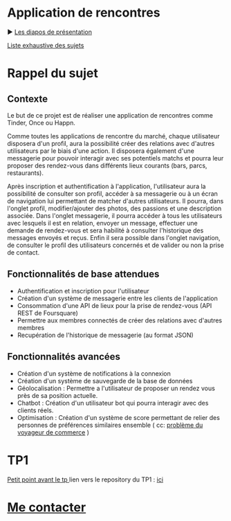 # Application de rencontres

:arrow_forward: [Les diapos de présentation](https://ragatzino.github.io/Projet2A-Presentation/#/)

[Liste exhaustive des sujets](https://foad-moodle.ensai.fr/course/view.php?id=33)

# Rappel du sujet

## Contexte

Le but de ce projet est de réaliser une application de rencontres comme Tinder, Once ou Happn.

Comme toutes les applications de rencontre du marché, chaque utilisateur
disposera d'un profil, aura la possibilité créer des relations avec d'autres utilisateurs par le biais d'une action. Il disposera également d'une messagerie pour pouvoir interagir avec ses potentiels matchs et pourra leur proposer des rendez-vous dans différents lieux courants (bars, parcs, restaurants).

Après inscription et authentification à l'application, l'utilisateur aura la possibilité de consulter son profil, accéder à sa messagerie ou à un écran de navigation lui permettant de matcher d'autres utilisateurs. Il pourra, dans l'onglet profil, modifier/ajouter des photos, des passions et une description associée. Dans l'onglet messagerie, il pourra accéder à tous les utilisateurs avec lesquels il est en relation, envoyer un message, effectuer une demande de rendez-vous et sera habilité à consulter l'historique des messages envoyés et reçus. Enfin il sera possible dans l'onglet navigation, de consulter le profil des utilisateurs concernés et de valider ou non la prise de contact.

## Fonctionnalités de base attendues

- Authentification et inscription pour l'utilisateur
- Création d'un système de messagerie entre les clients de l'application
- Consommation d'une API de lieux pour la prise de rendez-vous (API REST de Foursquare)
- Permettre aux membres connectés de créer des relations avec d'autres membres
- Recupération de l'historique de messagerie (au format JSON)

## Fonctionnalités avancées

- Création d'un système de notifications à la connexion
- Création d'un système de sauvegarde de la base de données
- Géolocalisation : Permettre a l'utilisateur de proposer un rendez vous près de sa position actuelle.
- Chatbot : Création d'un utilisateur bot qui pourra interagir avec des clients réels.
- Optimisation : Création d'un système de score permettant de relier des personnes de préférences similaires ensemble ( cc: [problème du voyageur de commerce](https://fr.wikipedia.org/wiki/Probl%C3%A8me_du_voyageur_de_commerce) )

# TP1
 [Petit point avant le tp ](https://ragatzino.github.io/Projet2A-Presentation/tp1)
lien vers le repository du TP1 : [ici](https://github.com/Ragatzino/2019Ensai_complement-info_TP1)

# <a href="mailto:antoine.brunetti@insee.fr">Me contacter</a>
